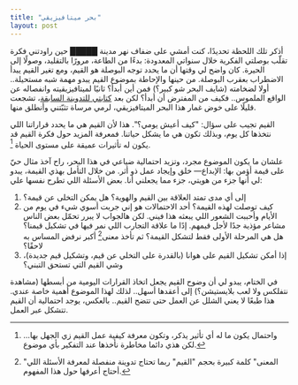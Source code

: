 ```yaml
---
title: "بحر ميتافيزيقي"
layout: post
---
```


أذكر تلك اللحظة تحديدًا، كنت أمشي على ضفاف نهر مدينة █████ حين راودتني فكرة تقلّب بوصلتي الفكرية خلال سنواتي المعدودة: بدءًا من الطاعة، مرورًا بالتقليد، وصولًا إلى الحيرة. كان واضح لي وقتها أن ما يحدد توجه البوصلة هو القيم، ومع تغير القيم يبدأ الاضطراب بعقرب البوصلة. من حينها والإحاطة بموضوع القيم يبدو مهمة شبه مستحيلة.. أولا لضخامته (شايف البحر شو كبير؟) فمن أين أبدأ؟ ثانيًا لميتافيزيقيته وانفصاله عن الواقع الملموس.. فكيف من المفترض أن أبدأ؟ لكن بعد [كتابتي للتدوينة السابقة](https://althukairm.github.io/2021/02/07/convos.html)، تشجعت قليلًا على خوض غمار هذا البحر الميتافيزيقي، لرمي مرساة تثبّتني وأنطلق منها.

القيم تجيب على سؤال: "كيف أعيش يومي؟". هذا لأن القيم هي ما يحدد قراراتنا اللي نتخذها كل يوم، وبذلك تكون هي ما يشكل حياتنا. فمعرفة المزيد حول فكرة القيم قد يكون له تأثيرات عميقة على مستوى الحياة [^1]. 

علشان ما يكون الموضوع مجرد، وتزيد احتمالية ضياعي في هذا البحر، راح آخذ مثال حيّ على قيمة أؤمن بها: الإبداع— خلق وإيجاد عمل ذو أثر. من خلال التأمل بهذي القيمة، يبدو لي أنها جزء من هويتي، جزء مما يجعلني أنا. بعض الأسئلة اللي تطرح نفسها علي:

1. إلى أي مدى تمتد العلاقة بين القيم والهوية؟ هل يمكن التخلى عن قيمة؟
2. كيف توصلت لهذه القيمة؟ أحد الاحتمالات هو إني جربت أسوي شيء في يوم من الأيام وأحببت الشعور اللي يبعثه هذا فيني. لكن هالجواب لا يبرر تحمّل بعض الناس مشاعر مؤذية جدًا لأجل قيمهم. إدًا ما علاقة التجارب اللي نمر فيها في تشكيل قيمنا؟ هل هي المرحلة الأولى فقط لتشكل القيمة؟ ثم تأخذ معنى[^2] أكبر نرفض المساس به لاحقًا؟
3. إذا أمكن تشكيل القيم على هوانا (بالقدرة على التخلي عن قيم، وتشكيل قيم جديدة)، وشي القيم التي تستحق التبني؟ 

في الختام، يبدو لي أن وضوح القيم يجعل اتخاذ القرارات اليومية من أبسطها (مشاهدة نتفلكس ولا لعب بلايستيشن؟) إلى أعقدها أسهل.. لذلك لهذا الموضوع أهمية خاصة عندي. هذا طبعًا لا يعني الشلل عن العمل حتى تتضح القيم.. بالعكس، يوجد احتمالية أن القيم تتشكل عبر العمل.



[^1]:  واحتمال يكون ما له أي تأثير يذكر، وتكون معرفة كيفية عمل القيم زي الجهل بها... لكن هذي دائما مخاطرة نأخذها عند التفكير بأي موضوع.
[^2]: "المعنى" كلمة كبيرة بحجم "القيم" ربما تحتاج تدوينة منفصلة لمعرفة الأسئلة اللي أحتاج أعرفها حول هذا المفهوم.